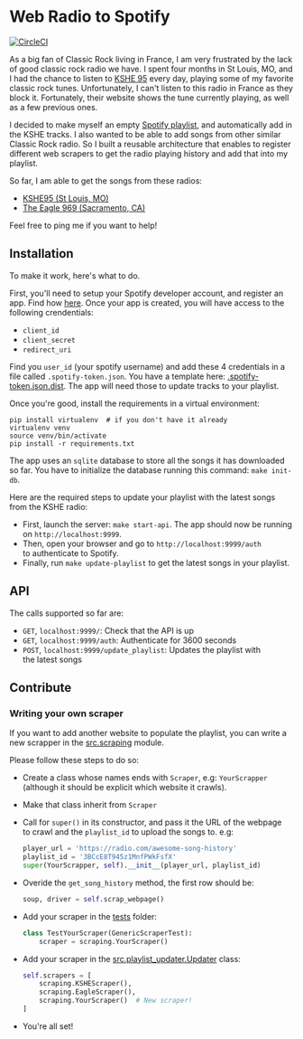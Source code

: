 # Web Radio to Spotify

[![CircleCI](https://circleci.com/gh/ericdaat/webradio-to-spotify.svg?style=svg)](https://circleci.com/gh/ericdaat/webradio-to-spotify)

As a big fan of Classic Rock living in France, I am very frustrated by the
lack of good classic rock radio we have. I spent four months in St Louis, MO,
and I had the chance to listen to [KSHE 95](http://www.kshe95.com/) every day,
playing some of my favorite classic rock tunes.
Unfortunately, I can't listen to this radio in France as they block it.
Fortunately, their website shows the tune currently playing, as well
as a few previous ones.

I decided to make myself an empty
[Spotify playlist](https://open.spotify.com/user/ericda/playlist/3BCcE8T945z1MnfPWkFsfX),
and automatically add in the KSHE tracks.
I also wanted to be able to add songs
from other similar Classic Rock radio. So I built a reusable architecture that
enables to register different web scrapers to get the radio playing history
and add that into my playlist.

So far, I am able to get the songs from these radios:

- [KSHE95 (St Louis, MO)](https://www.kshe95.com/)
- [The Eagle 969 (Sacramento, CA)](https://eagle969.radio.com/)

Feel free to ping me if you want to help!

## Installation

To make it work, here's what to do.

First, you'll need to setup your Spotify developer account, and register an app.
Find how [here](https://developer.spotify.com/web-api/).
Once your app is created, you will have access to the following crendentials:

- `client_id`
- `client_secret`
- `redirect_uri`

Find you `user_id` (your spotify username) and add these 4 credentials in a file called `.spotify-token.json`. You have a template here: [.spotify-token.json.dist](./.spotify-token.json.dist). The app will need those to update tracks to your playlist.

Once you're good, install the requirements in a virtual environment:

``` shell
pip install virtualenv  # if you don't have it already
virtualenv venv
source venv/bin/activate
pip install -r requirements.txt
```

The app uses an `sqlite` database to store all the songs it has downloaded so
far. You have to initialize the database running this command: `make init-db`.

Here are the required steps to update your playlist with
the latest songs from the KSHE radio:

- First, launch the server: `make start-api`. The app should now be running \
  on `http://localhost:9999`.
- Then, open your browser and go to `http://localhost:9999/auth` \
  to authenticate to Spotify.
- Finally, run `make update-playlist` to get the latest songs in your playlist.

## API

The calls supported so far are:

- `GET`, `localhost:9999/`: Check that the API is up
- `GET`, `localhost:9999/auth`: Authenticate for 3600 seconds
- `POST`, `localhost:9999/update_playlist`: Updates the playlist with \
  the latest songs

## Contribute

### Writing your own scraper

If you want to add another website to populate the playlist, you can write
a new scrapper in the [src.scraping](./src/scraping.py) module.

Please follow these steps to do so:

- Create a class whose names ends with `Scraper`, e.g: `YourScrapper`\
    (although it should be explicit which website it crawls).
- Make that class inherit from `Scraper`
- Call for `super()` in its constructor, and pass it the URL of the webpage\
    to crawl and the `playlist_id` to upload the songs to. e.g:

    ```python
    player_url = 'https://radio.com/awesome-song-history'
    playlist_id = '3BCcE8T945z1MnfPWkFsfX'
    super(YourScrapper, self).__init__(player_url, playlist_id)
    ```

- Overide the `get_song_history` method, the first row should be:

    ```python
    soup, driver = self.scrap_webpage()
    ```

- Add your scraper in the [tests](./tests/test_scraping.py) folder:

    ```python
    class TestYourScraper(GenericScraperTest):
        scraper = scraping.YourScraper()
    ```

- Add your scraper in the
  [src.playlist_updater.Updater](./src/playlist_updater.py) class:

    ```python
    self.scrapers = [
        scraping.KSHEScraper(),
        scraping.EagleScraper(),
        scraping.YourScraper()  # New scraper!
    ]
    ```

- You're all set!

